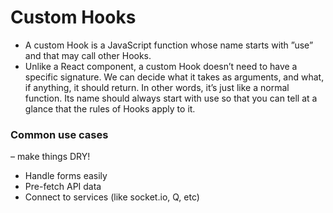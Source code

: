 # Custom Hooks

- A custom Hook is a JavaScript function whose name starts with ”use” and that may call other Hooks.
- Unlike a React component, a custom Hook doesn’t need to have a specific signature. We can decide what it takes as arguments, and what, if anything, it should return. In other words, it’s just like a normal function. Its name should always start with use so that you can tell at a glance that the rules of Hooks apply to it.

### Common use cases
– make things DRY!
- Handle forms easily
- Pre-fetch API data
- Connect to services (like socket.io, Q, etc)

